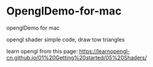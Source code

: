 # OpenglDemo-for-mac
openglDemo for mac 

opengl shader simple code, draw tow triangles

learn opengl from this page: https://learnopengl-cn.github.io/01%20Getting%20started/05%20Shaders/
